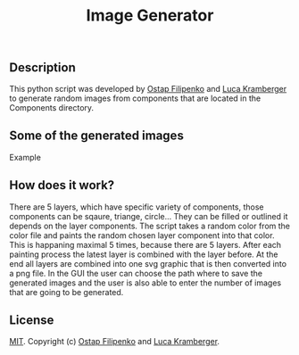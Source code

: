 <h1 align="center">
  Image Generator
  <br>
  <br>
</h1>

## Description
This python script was developed by [Ostap Filipenko](https://www.linkedin.com/in/ostap-filipenko-7b7945165) and [Luca Kramberger](https://www.linkedin.com/in/luca-kramberger-6298b6201) to generate random images from components that are located in the Components directory.

## Some of the generated images

Example

## How does it work?
There are 5 layers, which have specific variety of components, those components can be sqaure, triange, circle... They can be filled or outlined it depends on the layer components. The script takes a random color from the color file and paints the random chosen layer component into that color. This is happaning maximal 5 times, because there are 5 layers. After each painting process the latest layer is combined with the layer before. At the end all layers are combined into one svg graphic that is then converted into a png file. In the GUI the user can choose the path where to save the generated images and the user is also able to enter the number of images that are going to be generated.

## License

[MIT](LICENSE). Copyright (c) [Ostap Filipenko](https://www.linkedin.com/in/ostap-filipenko-7b7945165) and [Luca Kramberger](https://www.linkedin.com/in/luca-kramberger-6298b6201).
